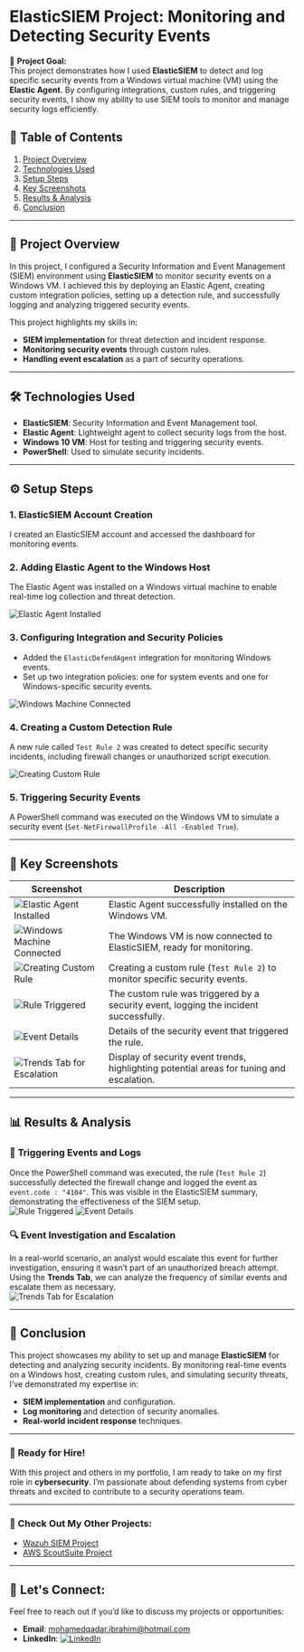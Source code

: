# ElasticSIEM Project: Monitoring and Detecting Security Events

🚀 **Project Goal:**  
This project demonstrates how I used **ElasticSIEM** to detect and log specific security events from a Windows virtual machine (VM) using the **Elastic Agent**. By configuring integrations, custom rules, and triggering security events, I show my ability to use SIEM tools to monitor and manage security logs efficiently.

## 📑 **Table of Contents**
1. [Project Overview](#project-overview)
2. [Technologies Used](#technologies-used)
3. [Setup Steps](#setup-steps)
4. [Key Screenshots](#key-screenshots)
5. [Results & Analysis](#results-and-analysis)
6. [Conclusion](#conclusion)

---

## 🎯 **Project Overview**
In this project, I configured a Security Information and Event Management (SIEM) environment using **ElasticSIEM** to monitor security events on a Windows VM. I achieved this by deploying an Elastic Agent, creating custom integration policies, setting up a detection rule, and successfully logging and analyzing triggered security events.

This project highlights my skills in:
- **SIEM implementation** for threat detection and incident response.
- **Monitoring security events** through custom rules.
- **Handling event escalation** as a part of security operations.

---

## 🛠 **Technologies Used**
- **ElasticSIEM**: Security Information and Event Management tool.
- **Elastic Agent**: Lightweight agent to collect security logs from the host.
- **Windows 10 VM**: Host for testing and triggering security events.
- **PowerShell**: Used to simulate security incidents.

---

## ⚙️ **Setup Steps**

### 1. **ElasticSIEM Account Creation**
I created an ElasticSIEM account and accessed the dashboard for monitoring events.

### 2. **Adding Elastic Agent to the Windows Host**
The Elastic Agent was installed on a Windows virtual machine to enable real-time log collection and threat detection.  

![Elastic Agent Installed](screenshots/Step%202.PNG)

### 3. **Configuring Integration and Security Policies**
- Added the `ElasticDefendAgent` integration for monitoring Windows events.
- Set up two integration policies: one for system events and one for Windows-specific security events.

![Windows Machine Connected](screenshots/Step%203.PNG)

### 4. **Creating a Custom Detection Rule**
A new rule called `Test Rule 2` was created to detect specific security incidents, including firewall changes or unauthorized script execution.  

![Creating Custom Rule](screenshots/Step%204.PNG)

### 5. **Triggering Security Events**
A PowerShell command was executed on the Windows VM to simulate a security event (`Set-NetFirewallProfile -All -Enabled True`).

---

## 📸 **Key Screenshots**

| Screenshot | Description |
|------------|--------------|
| ![Elastic Agent Installed](screenshots/Step%202.PNG) | Elastic Agent successfully installed on the Windows VM. |
| ![Windows Machine Connected](screenshots/Step%203.PNG) | The Windows VM is now connected to ElasticSIEM, ready for monitoring. |
| ![Creating Custom Rule](screenshots/Step%204.PNG) | Creating a custom rule (`Test Rule 2`) to monitor specific security events. |
| ![Rule Triggered](screenshots/Step%205.PNG) | The custom rule was triggered by a security event, logging the incident successfully. |
| ![Event Details](screenshots/Step%206.PNG) | Details of the security event that triggered the rule. |
| ![Trends Tab for Escalation](screenshots/Step%207.PNG) | Display of security event trends, highlighting potential areas for tuning and escalation. |

---

## 📊 **Results & Analysis**

### 🚨 **Triggering Events and Logs**
Once the PowerShell command was executed, the rule (`Test Rule 2`) successfully detected the firewall change and logged the event as `event.code : "4104"`. This was visible in the ElasticSIEM summary, demonstrating the effectiveness of the SIEM setup.  
![Rule Triggered](screenshots/Step%205.PNG)
![Event Details](screenshots/Step%206.PNG)

### 🔍 **Event Investigation and Escalation**
In a real-world scenario, an analyst would escalate this event for further investigation, ensuring it wasn’t part of an unauthorized breach attempt. Using the **Trends Tab**, we can analyze the frequency of similar events and escalate them as necessary.  
![Trends Tab for Escalation](screenshots/Step%207.PNG)

---

## 🎉 **Conclusion**
This project showcases my ability to set up and manage **ElasticSIEM** for detecting and analyzing security incidents. By monitoring real-time events on a Windows host, creating custom rules, and simulating security threats, I’ve demonstrated my expertise in:
- **SIEM implementation** and configuration.
- **Log monitoring** and detection of security anomalies.
- **Real-world incident response** techniques.

---

### 💼 **Ready for Hire!**
With this project and others in my portfolio, I am ready to take on my first role in **cybersecurity**. I’m passionate about defending systems from cyber threats and excited to contribute to a security operations team.

---

### 👀 **Check Out My Other Projects:**
- [Wazuh SIEM Project]([link](https://github.com/Mohamedqadar-Ibrahim/Wazuh-SIEM-Project.git))
- [AWS ScoutSuite Project]([link](https://github.com/Mohamedqadar-Ibrahim/AWS-ScoutSuite-Report.git))

---

## 🚀 **Let's Connect:**
Feel free to reach out if you’d like to discuss my projects or opportunities:
- **Email**: mohamedqadar.ibrahim@hotmail.com
- **LinkedIn**: [![LinkedIn](https://img.shields.io/badge/LinkedIn-0077B5?style=flat&logo=linkedin&logoColor=white)](https://www.linkedin.com/in/mohamedqadar)

